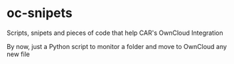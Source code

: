 # oc-snipets
Scripts, snipets and pieces of code that help CAR's OwnCloud Integration

By now, just a Python script to monitor a folder and move to OwnCloud any new file

